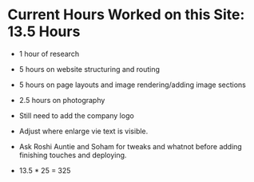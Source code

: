 # Current Hours Worked on this Site: 13.5 Hours

* 1 hour of research
* 5 hours on website structuring and routing
* 5 hours on page layouts and image rendering/adding image sections
* 2.5 hours on photography

* Still need to add the company logo
* Adjust where enlarge vie text is visible.
* Ask Roshi Auntie and Soham for tweaks and whatnot before adding finishing touches and deploying. 

* 13.5 * 25 = 325 